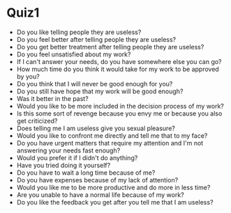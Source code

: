 # Quiz1

- Do you like telling people they are useless?
- Do you feel better after telling people they are useless?
- Do you get better treatment after telling people they are useless?
- Do you feel unsatisfied about my work?
- If I can't answer your needs, do you have somewhere else you can go?
- How much time do you think it would take for my work to be approved by you?
- Do you think that I will never be good enough for you?
- Do you still have hope that my work will be good enough?
- Was it better in the past?
- Would you like to be more included in the decision process of my work?
- Is this some sort of revenge because you envy me or because you also get criticized?
- Does telling me I am useless give you sexual pleasure?
- Would you like to confront me directly and tell me that to my face?
- Do you have urgent matters that require my attention and I'm not answering your needs fast enough?
- Would you prefer it if I didn't do anything?
- Have you tried doing it yourself?
- Do you have to wait a long time because of me?
- Do you have expenses because of my lack of attention?
- Would you like me to be more productive and do more in less time?
- Are you unable to have a normal life because of my work?
- Do you like the feedback you get after you tell me that I am useless?
